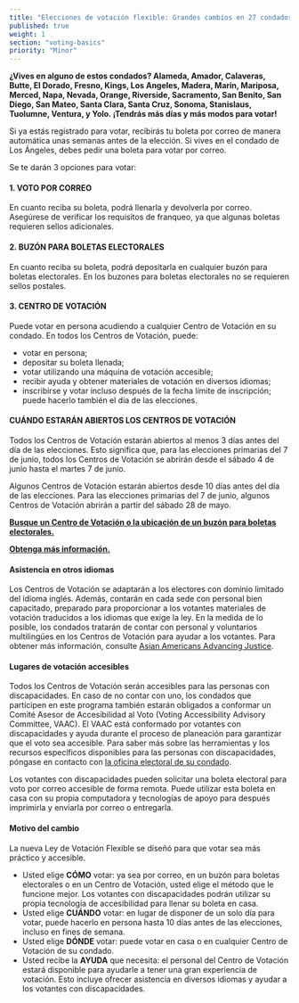 ```yaml
---
title: "Elecciones de votación flexible: Grandes cambios en 27 condados con la Ley de Votación Flexible"
published: true
weight: 1
section: "voting-basics"
priority: "Minor"
---
```


**¿Vives en alguno de estos condados? 
Alameda, Amador, Calaveras, Butte, El Dorado, Fresno, Kings, Los Angeles, Madera, Marin, Mariposa, Merced, Napa, Nevada, Orange, Riverside, Sacramento, San Benito, San Diego, San Mateo, Santa Clara, Santa Cruz, Sonoma, Stanislaus, Tuolumne, Ventura, y Yolo.
¡Tendrás más días y más modos para votar!**

Si ya estás registrado para votar, recibirás tu boleta por correo de manera automática unas semanas antes de la elección. Si vives en el condado de Los Ángeles, debes pedir una boleta para votar por correo.

Se te darán 3 opciones para votar:
 

#### 1. VOTO POR CORREO  

En cuanto reciba su boleta, podrá llenarla y devolverla por correo. Asegúrese de verificar los requisitos de franqueo, ya que algunas boletas requieren sellos adicionales.   

#### 2. BUZÓN PARA BOLETAS ELECTORALES  

En cuanto reciba su boleta, podrá depositarla en cualquier buzón para boletas electorales. En los buzones para boletas electorales no se requieren sellos postales.  

#### 3. CENTRO DE VOTACIÓN  

Puede votar en persona acudiendo a cualquier Centro de Votación en su condado. En todos los Centros de Votación, puede:  
- votar en persona;  
- depositar su boleta llenada;  
- votar utilizando una máquina de votación accesible;   
- recibir ayuda y obtener materiales de votación en diversos idiomas;  
- inscribirse y votar incluso después de la fecha límite de inscripción; puede hacerlo también el día de las elecciones.  

#### CUÁNDO ESTARÁN ABIERTOS LOS CENTROS DE VOTACIÓN   

Todos los Centros de Votación estarán abiertos al menos 3 días antes del día de las elecciones. Esto significa que, para las elecciones primarias del 7 de junio, todos los Centros de Votación se abrirán desde el sábado 4 de junio hasta el martes 7 de junio.   

Algunos Centros de Votación estarán abiertos desde 10 días antes del día de las elecciones. Para las elecciones primarias del 7 de junio, algunos Centros de Votación abrirán a partir del sábado 28 de mayo.   

**[Busque un Centro de Votación o la ubicación de un buzón para boletas electorales.](https://caearlyvoting.sos.ca.gov/)**  

**[Obtenga más información.](https://voterschoice.org/)**  

#### Asistencia en otros idiomas    

Los Centros de Votación se adaptarán a los electores con dominio limitado del idioma inglés. Además, contarán en cada sede con personal bien capacitado, preparado para proporcionar a los votantes materiales de votación traducidos a los idiomas que exige la ley. En la medida de lo posible, los condados tratarán de contar con personal y voluntarios multilingües en los Centros de Votación para ayudar a los votantes. Para obtener más información, consulte [Asian Americans Advancing Justice](https://www.advancingjustice-alc.org/news-resources/guides-reports/know-your-voting-rights).  

#### Lugares de votación accesibles   

Todos los Centros de Votación serán accesibles para las personas con discapacidades. En caso de no contar con uno, los condados que participen en este programa también estarán obligados a conformar un Comité Asesor de Accesibilidad al Voto (Voting Accessibility Advisory Committee, VAAC). El VAAC está conformado por votantes con discapacidades y ayuda durante el proceso de planeación para garantizar que el voto sea accesible. Para saber más sobre las herramientas y los recursos específicos disponibles para las personas con discapacidades, póngase en contacto con [la oficina electoral de su condado](http://www.sos.ca.gov/elections/voting-resources/county-elections-offices/).  

Los votantes con discapacidades pueden solicitar una boleta electoral para voto por correo accesible de forma remota. Puede utilizar esta boleta en casa con su propia computadora y tecnologías de apoyo para después imprimirla y enviarla por correo o entregarla.  

#### Motivo del cambio  

La nueva Ley de Votación Flexible se diseñó para que votar sea más práctico y accesible.  
- Usted elige **CÓMO** votar: ya sea por correo, en un buzón para boletas electorales o en un Centro de Votación, usted elige el método que le funcione mejor. Los votantes con discapacidades podrán utilizar su propia tecnología de accesibilidad para llenar su boleta en casa.  
- Usted elige **CUÁNDO** votar: en lugar de disponer de un solo día para votar, puede hacerlo en persona hasta 10 días antes de las elecciones, incluso en fines de semana.  
- Usted elige **DÓNDE** votar: puede votar en casa o en cualquier Centro de Votación de su condado.  
- Usted recibe la **AYUDA** que necesita: el personal del Centro de Votación estará disponible para ayudarle a tener una gran experiencia de votación. Esto incluye ofrecer asistencia en diversos idiomas y ayudar a los votantes con discapacidades.  